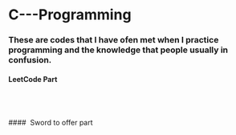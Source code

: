 # C---Programming
###  These are codes that I have ofen met when I practice programming and the knowledge that people usually in confusion.<br>
#### LeetCode Part<br>
<br>
<br>
<br>
####  Sword to offer part
